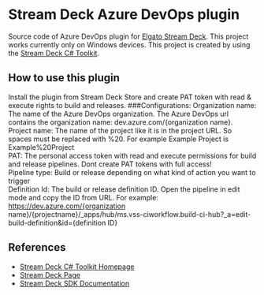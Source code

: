 # Stream Deck Azure DevOps plugin
Source code of Azure DevOps plugin for [Elgato Stream Deck][Stream Deck]. This project works currently only on Windows devices.
This project is created by using the [Stream Deck C# Toolkit][Stream Deck C# Toolkit Homepage].

## How to use this plugin
Install the plugin from Stream Deck Store and create PAT token with read & execute rights to build and releases.
###Configurations:
Organization name: The name of the Azure DevOps organization. The Azure DevOps url contains the organization name: dev.azure.com/{organization name}.<br />
Project name: The name of the project like it is in the project URL. So spaces must be replaced with %20. For example Example Project is Example%20Project<br />
PAT: The personal access token with read and execute permissions for build and release pipelines. Dont create PAT tokens with full access!<br />
Pipeline type: Build or release depending on what kind of action you want to trigger<br />
Definition Id: The build or release definition ID. Open the pipeline in edit mode and copy the ID from URL. For example: https://dev.azure.com/{organization name}/{projectname}/_apps/hub/ms.vss-ciworkflow.build-ci-hub?_a=edit-build-definition&id={definition ID}

## References
* [Stream Deck C# Toolkit Homepage](https://github.com/FritzAndFriends/StreamDeckToolkit)
* [Stream Deck Page][Stream Deck]
* [Stream Deck SDK Documentation][Stream Deck SDK]

<!-- References -->
[Stream Deck]: https://www.elgato.com/en/gaming/stream-deck "Elgato's Stream Deck landing page for the hardware, software, and SDK"
[Stream Deck C# Toolkit Homepage]: https://github.com/FritzAndFriends/StreamDeckToolkit "C# Stream Deck library"
[Stream Deck software]: https://www.elgato.com/gaming/downloads "Download the Stream Deck software"
[Stream Deck SDK]: https://developer.elgato.com/documentation/stream-deck "Elgato's online SDK documentation"
[Style Guide]: https://developer.elgato.com/documentation/stream-deck/sdk/style-guide/ "The Stream Deck SDK Style Guide"
[Manifest file]: https://developer.elgato.com/documentation/stream-deck/sdk/manifest "Definition of elements in the manifest.json file"
